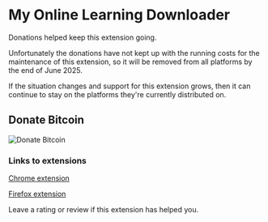 # My Online Learning Downloader

Donations helped keep this extension going.

Unfortunately the donations have not kept up with the running costs for the maintenance of this extension, so it will be removed from all platforms by the end of June 2025.

If the situation changes and support for this extension grows, then it can continue to stay on the platforms they're currently distributed on.

## Donate Bitcoin
![Donate Bitcoin](https://www.bitcoinqrcodemaker.com/api/?style=bitcoin&address=bc1q4nqsmnzhsyn6zxx82lx0de7kn5uszdsm6e6wsx)

### Links to extensions
[Chrome extension](https://chromewebstore.google.com/detail/my-online-learning-downlo/deebiaolijlopiocielojiipnpnaldlk)

[Firefox extension](https://addons.mozilla.org/en-US/firefox/addon/my-online-learning-downloader/)

Leave a rating or review if this extension has helped you.

